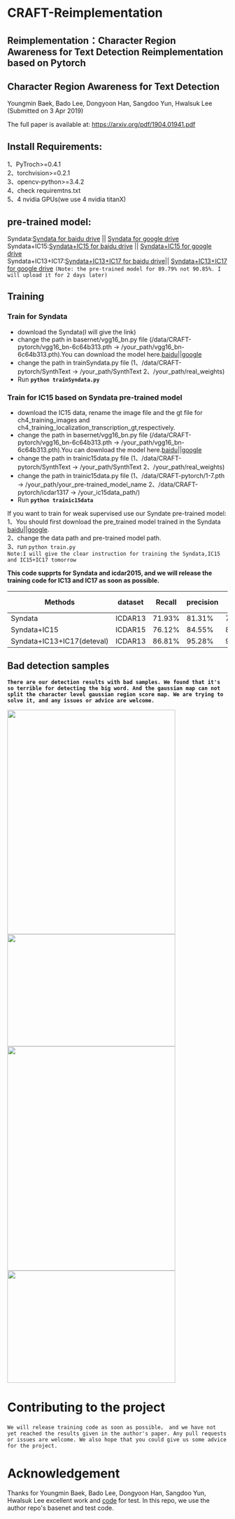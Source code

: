 # CRAFT-Reimplementation
## Reimplementation：Character Region Awareness for Text Detection Reimplementation based on Pytorch

## Character Region Awareness for Text Detection
Youngmin Baek, Bado Lee, Dongyoon Han, Sangdoo Yun, Hwalsuk Lee
(Submitted on 3 Apr 2019)

The full paper is available at: https://arxiv.org/pdf/1904.01941.pdf                                                         

## Install Requirements:                                                                                                        
1、PyTroch>=0.4.1                                                                                                                             
2、torchvision>=0.2.1 			                                                    																			                             
3、opencv-python>=3.4.2                                                                                                       
4、check requiremtns.txt                                                                                                      
5、4 nvidia GPUs(we use 4 nvidia titanX)                                                                                      

## pre-trained model:
Syndata:[Syndata for baidu drive](https://pan.baidu.com/s/1MaznjE79JNS9Ld48ZtRefg) ||     [Syndata for google drive](https://drive.google.com/file/d/1FvqfBMZQJeZXGfZLl-840YXoeYK8CNwk/view?usp=sharing)                                                                                                    
Syndata+IC15:[Syndata+IC15 for baidu drive](https://pan.baidu.com/s/19lJRM6YWZXVkZ_aytsYSiQ) ||      [Syndata+IC15 for google
 drive](https://drive.google.com/file/d/1k17GuBG_omT91tJoIMSlLrorYbLXkq4z/view?usp=sharing)                                   
 Syndata+IC13+IC17:[Syndata+IC13+IC17 for baidu drive](https://pan.baidu.com/s/1L10JxOubAsW9CTO7xX4tlg)||      [Syndata+IC13+IC17 for google drive](https://drive.google.com/open?id=126743KYjbaUwZVWdgKhHiU61tR_7CpgC)   `(Note: the pre-trained model for 89.79% not 90.85%. I will upload it for 2 days later)`


## Training 

### Train for Syndata
- download the Syndata(I will give the link)
- change the path in basernet/vgg16_bn.py file (/data/CRAFT-pytorch/vgg16_bn-6c64b313.pth -> /your_path/vgg16_bn-6c64b313.pth).You can download the model here.[baidu]()||[google]()
- change the path in trainSyndata.py file (1、/data/CRAFT-pytorch/SynthText -> /your_path/SynthText    2、/your_path/real_weights)
- Run **`python trainSyndata.py`**

### Train for IC15 based on Syndata pre-trained model
- download the IC15 data, rename the image file and the gt file for  ch4_training_images and ch4_training_localization_transcription_gt,respectively.
- change the path in basernet/vgg16_bn.py file (/data/CRAFT-pytorch/vgg16_bn-6c64b313.pth -> /your_path/vgg16_bn-6c64b313.pth).You can download the model here.[baidu]()||[google]()
- change the path in trainic15data.py file (1、/data/CRAFT-pytorch/SynthText -> /your_path/SynthText    2、/your_path/real_weights)
- change the path in trainic15data.py file (1、/data/CRAFT-pytorch/1-7.pth -> /your_path/your_pre-trained_model_name 2、/data/CRAFT-pytorch/icdar1317 -> /your_ic15data_path/)
- Run **`python trainic15data`**

If you want to train for weak supervised use our Syndate pre-trained model:                                                                                                                                
1、You should first download the pre_trained model trained in the Syndata [baidu](https://pan.baidu.com/s/1MaznjE79JNS9Ld48ZtRefg)||[google](https://drive.google.com/file/d/1FvqfBMZQJeZXGfZLl-840YXoeYK8CNwk/view?usp=sharing).                                                                                                                                                      
2、change the data path and pre-trained model path.                                                                                                                                                         
3、run `python train.py`                                                                                                                                                                                    
`Note:I will give the clear instruction for training the Syndata,IC15 and IC15+IC17 tomorrow`
                                                                                                                    
**This code supprts for Syndata and icdar2015, and we will release the training code for IC13 and IC17 as soon as possible.**

Methods                    |dataset      |Recall      |precision      |H-mean
---------------------------|-------------|------------|---------------|------
Syndata                    |ICDAR13      |71.93%      |81.31%         |76.33%                                                                          
Syndata+IC15               |ICDAR15      |76.12%      |84.55%         |80.11%      
Syndata+IC13+IC17(deteval) |ICDAR13      |86.81%      |95.28%         |90.85%                                                 
                                                                                                                                          
                                                                                                                                                                                      
## Bad detection samples
**`There are our detection results with bad samples. We found that it's so terrible for detecting the big word. And the gaussian map can not split the character level gaussian region score map. We are trying to solve it, and any issues or advice are welcome.`**

<img src="https://github.com/backtime92/CRAFT-Reimplementation/blob/master/image/test1_score.jpg" width="384" height="512" /><img src="https://github.com/backtime92/CRAFT-Reimplementation/blob/master/image/test1_affinity.jpg" width="384" height="256" />                                 
<img src="https://github.com/backtime92/CRAFT-Reimplementation/blob/master/image/test2_score.jpg" width="384" height="512" /><img src="https://github.com/backtime92/CRAFT-Reimplementation/blob/master/image/test2_affinity.jpg" width="384" height="256" /> 


# Contributing to the project
`We will release training code as soon as possible， and we have not yet reached the results given in the author's paper. Any pull requests or issues are welcome. We also hope that you could give us some advice for the project.`

# Acknowledgement
Thanks for Youngmin Baek, Bado Lee, Dongyoon Han, Sangdoo Yun, Hwalsuk Lee excellent work and [code](https://github.com/clovaai/CRAFT-pytorch) for test. In this repo, we use the author repo's basenet and test code.



